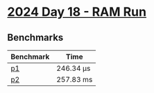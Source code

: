 # [2024 Day 18 - RAM Run](https://adventofcode.com/2024/day/18)

## Benchmarks

<!-- BEGIN benches -->
| Benchmark              | Time       |
| ---------------------- | ---------- |
| [p1](./src/lib.rs#L12) | 246.34 µs |
| [p2](./src/lib.rs#L68) | 257.83 ms  |
<!-- END benches -->
<!-- BEGIN other_benches -->

<!-- END other_benches -->
